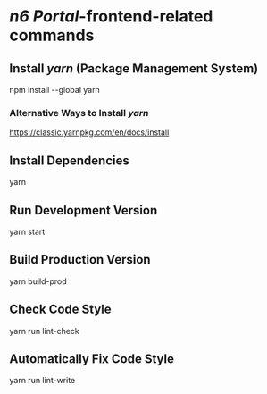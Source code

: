 # *n6 Portal*-frontend-related commands

## Install *yarn* (Package Management System)

npm install --global yarn

### Alternative Ways to Install *yarn*

https://classic.yarnpkg.com/en/docs/install

## Install Dependencies

yarn

## Run Development Version

yarn start

## Build Production Version

yarn build-prod

## Check Code Style

yarn run lint-check

## Automatically Fix Code Style

yarn run lint-write
